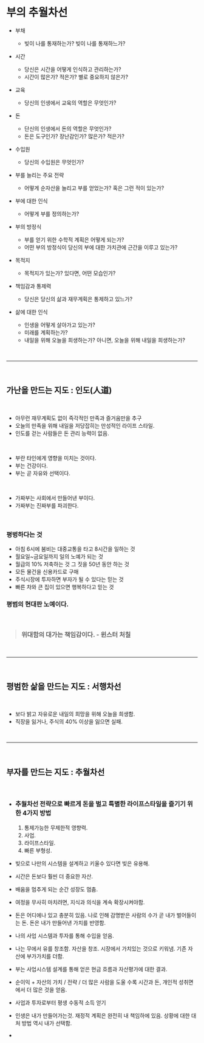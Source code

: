 # 부의 추월차선

- 부채
    - 빚이 나를 통재하는가? 빚이 나를 통재하느가?
    
- 시간
    - 당신은 시간을 어떻게 인식하고 관리하는가?
    - 시간이 많은가? 적은가? 별로 중요하지 않은가?

- 교육
    - 당신의 인생에서 교육의 역할은 무엇인가?

- 돈 
    - 단신의 인생에서 돈의 역할은 무엇인가?
    - 돈은 도구인가? 장난감인가? 많은가? 적은가?

- 수입원
    - 당신의 수입원은 무엇인가?

- 부를 늘리는 주요 전략
    - 어떻게 순자산을 늘리고 부를 얻었는가? 혹은 그런 적이 있는가?

- 부에 대한 인식
    - 어떻게 부를 정의하는가? 

- 부의 방정식
    - 부를 얻기 위한 수학적 계획은 어떻게 되는가?
    - 어떤 부의 방정식이 당신의 부에 대한 가치관에 근간을 이루고 있는가?

- 목적지
    - 목적지가 있는가? 있다면, 어떤 모습인가?

- 책임감과 통제력
    - 당신은 당신의 삶과 재무계획은 통제하고 있느가?

- 삶에 대한 인식
    - 인생을 어떻게 살아가고 있는가?
    - 미래를 계획하는가?
    - 내일을 위해 오늘을 희생하는가? 아니면, 오늘을 위해 내일을 희생하는가?

<br />

- - - 

<br />

## 가난을 만드는 지도 : 인도(人道)

<br />

- 아무런 재무계획도 없이 즉각적인 만족과 즐거움만을 추구
- 오늘의 만족을 위해 내일을 저당잡히는 만성적인 라이프 스타일.
- 인도를 걷는 사람들은 돈 관리 능력이 없음.

<br />

- 부란 타인에게 영향을 미치는 것이다. 
- 부는 건강이다. 
- 부는 곧 자유와 선택이다. 

<br />

- 가짜부는 사회에서 만들어낸 부이다. 
- 가짜부는 진짜부를 파괴한다.

<br />

### 평벙하다는 것
- 아침 6시에 붐비는 대중교통을 타고 8시간을 일하는 것 
- 월요일~금요일까지 일의 노예가 되는 것
- 월급의 10% 저축하는 것 그 짓을 50년 동안 하는 것
- 모든 물건을 신용카드로 구매
- 주식시장에 투자하면 부자가 될 수 있다는 믿는 것
- 빠른 차와 큰 집이 있으면 행복하다고 믿는 것

### 평범의 현대판 노예이다.

<br />

> ### 위대함의 대가는 책임감이다. - 윈스터 처칠

<br />

- - -

<br />

## 평범한 삶을 만드는 지도 : 서행차선

<br />

- 보다 밝고 자유로운 내일의 희망을 위해 오늘을 희생함.
- 직장을 잃거나, 주식의 40% 이상을 잃으면 실패.

<br />

- - -

<br />

## 부자를 만드는 지도 : 추월차선

<br />

- ### 추월차선 전략으로 빠르게 돈을 벌고 특별한 라이프스타일을 즐기기 위한 4가지 방법
  1. 통제가능한 무제한적 영향력.
  2. 사업.
  3. 라이프스타일.
  4. 빠른 부형성.

- 빚으로 나만의 시스템을 설계하고 키울수 있다면 빚은 유용해.
- 시간은 돈보다 훨씬 더 중요한 자산.
- 배움을 멈추게 되는 순간 성장도 멈춤.
- 여정을 무사히 마치려면, 지식과 의식을 계속 확장시켜야함.
- 돈은 어디에나 있고 충분히 있음. 나로 인해 감명받은 사람의 수가 곧 내가 벌어들이는 돈. 돈은 내가 만들어낸 가치를 반영함.
- 나의 사업 시스템과 투자를 통해 수입을 얻음.
- 나는 무에서 유를 창조함. 자산을 창조. 시장에서 가치있는 것으로 키워냄. 기존 자산에 부가가치를 더함.
- 부는 사업시스템 설계를 통해 얻은 현금 흐름과 자산평가에 대한 결과.
- 순이익 + 자산의 가치 / 전략 / 더 많은 사람을 도울 수록 시간과 돈, 개인적 성취면에서 더 많은 것을 얻음.
- 사업과 투자로부터 평생 수동적 소득 얻기
- 인생은 내가 만들어가는것. 재정적 계획은 완전히 내 책임하에 있음. 상황에 대한 대처 방법 역시 내가 선택함.
- 

<br />



